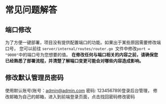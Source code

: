 # 常见问题解答

## 端口修改
为了方便一键部署，项目没有提供配置端口的功能。如果出于某些原因需要修改端口号，
您可以前往 `server/internal/routes/router.go `文件中修改`port = "9000"`中的端口号为您想要的值。
**在修改任何与端口相关的内容之前，请确保您已经熟悉了部署流程，并清楚了解端口变更可能会对哪些内容造成影响。**

## 修改默认管理员密码
使用默认账号(账号：admin@admin.com 密码: 123456789)登录后台管理，
修改邮箱为自己的邮箱，进入到前端登录页面，点击找回密码修改密码